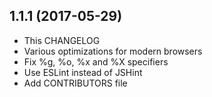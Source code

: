 ## 1.1.1 (2017-05-29)

* This CHANGELOG
* Various optimizations for modern browsers
* Fix %g, %o, %x and %X specifiers
* Use ESLint instead of JSHint
* Add CONTRIBUTORS file
